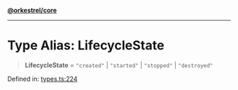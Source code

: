 [**@orkestrel/core**](../index.md)

***

# Type Alias: LifecycleState

> **LifecycleState** = `"created"` \| `"started"` \| `"stopped"` \| `"destroyed"`

Defined in: [types.ts:224](https://github.com/orkestrel/core/blob/ccb170966790f428093f11a71a5646a6e842dbf9/src/types.ts#L224)
